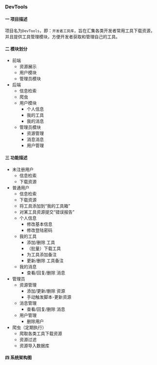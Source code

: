 ### DevTools

#### 一 项目描述
项目名为`DevTools`，即：`开发者工具库`，旨在汇集各类开发者常用工具下载资源，并且提供工具管理模块，方便开发者获取和管理自己的工具。</br>

#### 二 模块划分
- 前端
    + 资源展示
    + 用户模块
    + 管理员模块
- 后端
    + 信息检索
    + 爬虫
    + 用户模块
        + 个人信息
        + 我的工具
        + 我的消息
    + 管理员模块
        + 资源管理
        + 消息消息
        + 用户管理

#### 三 功能描述
- 未注册用户
    + 信息检索
    + 下载资源 
- 普通用户
    + 信息检索
    + 下载资源
    + 将工具添加到“我的工具箱”
    + 对某工具资源提交“错误报告”
    + 个人信息
        * 修改基本信息
        * 修改登陆密码
    + 我的工具
        * 添加/删除 工具
        * （批量）下载工具
        * 为工具添加备注
        * 更新/删除 工具备注
    + 我的消息
        * 查看/回复/删除 消息
- 管理员
    + 资源管理
        * 添加/更新/删除 资源
        * 手动触发脚本-更新资源
    + 消息管理
        * 查看/回复/删除 消息
    + 用户管理
        * 删除用户
- 爬虫（定期执行）
    + 爬取各类工具下载资源
    + 资源过滤
    + 资源导入数据库

#### 四 系统架构图
